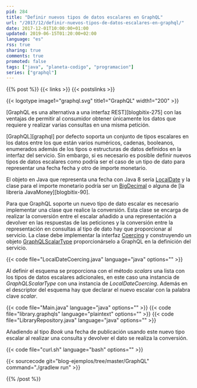 ```yaml
---
pid: 284
title: "Definir nuevos tipos de datos escalares en GraphQL"
url: "/2017/12/definir-nuevos-tipos-de-datos-escalares-en-graphql/"
date: 2017-12-01T10:00:00+01:00
updated: 2019-06-15T01:20:00+02:00
language: "es"
rss: true
sharing: true
comments: true
promoted: false
tags: ["java", "planeta-codigo", "programacion"]
series: ["graphql"]
---
```


{{% post %}}
{{< links >}}
{{< postslinks >}}

{{< logotype image1="graphql.svg" title1="GraphQL" width1="200" >}}

[GraphQL es una alternativa a una interfaz REST][blogbitix-275] con las ventajas de permitir al consumidor obtener únicamente los datos que requiere y realizar varias consultas en una misma petición.

[GraphQL][graphql] por defecto soporta un conjunto de tipos escalares en los datos entre los que están varios numéricos, cadenas, booleanos, enumerados además de los tipos o estructuras de datos definidos en la interfaz del servicio. Sin embargo, si es necesario es posible definir nuevos tipos de datos escalares como podría ser el caso de un tipo de dato para representar una fecha fecha y otro de importe monetario.

El objeto en Java que representa una fecha con Java 8 sería [LocalDate](https://docs.oracle.com/javase/9/docs/api/java/time/LocalDate.html) y la clase para el importe monetario podría ser un [BigDecimal](https://docs.oracle.com/javase/9/docs/api/java/math/BigDecimal.html) o alguna de [la librería JavaMoney][blogbitix-90].

Para que GraphQL soporte un nuevo tipo de dato escalar es necesario implementar una clase que realice la conversión. Esta clase se encarga de realizar la conversión entre el escalar añadido a una representación a devolver en las respuestas de las peticiones y la conversión entre la representación en consultas al tipo de dato hay que proporcionar al servicio. La clase debe implementar la interfaz [Coercing](https://github.com/graphql-java/graphql-java/blob/master/src/main/java/graphql/schema/Coercing.java) y construyendo un objeto [GraphQLScalarType](https://github.com/graphql-java/graphql-java/blob/master/src/main/java/graphql/schema/GraphQLScalarType.java) proporcionárselo a GraphQL en la definición del servicio.

{{< code file="LocalDateCoercing.java" language="java" options="" >}}

Al definir el esquema se proporciona con el método _scalars_ una lista con los tipos de datos escalares adicionales, en este caso una instancia de _GraphQLScalarType_ con una instancia de _LocalDateCoercing_. Además en el descriptor del esquema hay que declarar el nuevo escalar con la palabra clave _scalar_.

{{< code file="Main.java" language="java" options="" >}}
{{< code file="library.graphqls" language="plaintext" options="" >}}
{{< code file="LibraryRepository.java" language="java" options="" >}}

Añadiendo al tipo _Book_ una fecha de publicación usando este nuevo tipo escalar al realizar una consulta y devolver el dato se realiza la conversión.

{{< code file="curl.sh" language="bash" options="" >}}

{{< sourcecode git="blog-ejemplos/tree/master/GraphQL" command="./gradlew run" >}}

{{% /post %}}
